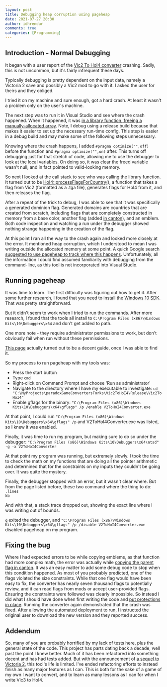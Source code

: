 ```yaml
---
layout: post
title: Debugging heap corruption using pageheap
date: 2021-07-27 20:30
author: idhrendur
comments: true
categories: [Programming]
---
```

## Introduction - Normal Debugging ##

It began with a user report of the [Vic2 To HoI4 converter](https://steamcommunity.com/sharedfiles/filedetails/?id=733122837) crashing. Sadly, this is not uncommon, but it's fairly infrequent these days.

Typically debugging is pretty dependent on the input data, namely a Victoria 2 save and possibly a Vic2 mod to go with it. I asked the user for theirs and they obliged.

I tried it on my machine and sure enough, got a hard crash. At least it wasn't a problem only on the user's machine.

The next step was to run it in Visual Studio and see where the crash happened. When it happened, it was [in a library function, freeing a manually-allocated array](https://github.com/ParadoxGameConverters/commonItems/blob/759705dc41ff1595db9786d0a9facc0b336888c3/targa.cpp#L1158). Note, I debug using a release build because that makes it easier to set up the necessary run-time config. This step is easier in a debug build and may make some of the following steps unnecessary.

Knowing where the crash happens, I added ```#pragma optimize("",off)``` before the function and ```#pragma optimize("",on)``` after. This turns off debugging just for that stretch of code, allowing me to use the debugger to look at the local variables. On doing so, it was clear the freed variable wasn't null, and in fact pointed to valid-looking memory.

So next I looked at the call stack to see who was calling the library function. It turned out to be [HoI4::processFlagsForCountry()](https://github.com/ParadoxGameConverters/Vic2ToHoI4/blob/0b6af98a13ae54ffb32af9bff1d9cc1037a1ef56/Vic2ToHoI4/Source/OutHoi4/OutFlags.cpp#L100-L146), a function that takes a flag from Vic2 (formatted as a .tga file), generates flags for HoI4 from it, and then releases the flag.

After a repeat of the trick to debug, I was able to see that it was specifically a generated dominion flag. Generated domains are countries that are created from scratch, including flags that are completely constructed in memory from a base color, another flag (added [in canton](https://en.wikipedia.org/wiki/Canton_(flag))), and an emblem. Both code inspection and watching a run under the debugger showed nothing strange happening in the creation of the flag.

At this point I ran all the way to the crash again and looked more closely at the error. It mentioned heap corruption, which I understood to mean I was writing outside the allocated memory at some point. A quick Google search [suggested to use pageheap to track where this happens](https://docs.microsoft.com/en-us/visualstudio/debugger/how-can-i-find-out-if-my-pointers-corrupt-a-memory-address-q?view=vs-2019). Unfortunately, all the information I could find assumed familiarity with debugging from the command-line, as this tool is not incorporated into Visual Studio.

## Running pageheap ##
It was time to learn. The first difficulty was figuring out how to get it. After some further research, I found that you need to install the [Windows 10 SDK](https://developer.microsoft.com/en-us/windows/downloads/windows-10-sdk/). That was pretty straightforward.

But it didn't seem to work when I tried to run the commands.  After more research, I found that the tools all install to ```C:\Program Files (x86)\Windows Kits\10\Debuggers\x64``` and don't get added to path.

One more note - they require administrator permissions to work, but don't obviously fail when run without these permissions.

[This page](https://docs.microsoft.com/en-us/windows-hardware/drivers/debugger/example-12---using-page-heap-verification-to-find-a-bug) actually turned out to be a decent guide, once I was able to find it.

So my process to run pageheap with my tools was:  
* Press the start button  
* Type ```cmd```
* Right-click on Command Prompt and choose 'Run as administrator'
* Navigate to the directory where I have my executable to investigate: ```cd "C:\MyProjects\paradoxGameConvertersForks\Vic2ToHoI4\Release\Vic2ToHoI4"```
* Enable gflags for the binary: ```"C:\Program Files (x86)\Windows Kits\10\Debuggers\x64\gflags" /p /enable V2ToHoI4Converter.exe```

At that point, I could run ```"C:\Program Files (x86)\Windows Kits\10\Debuggers\x64\gflags" /p``` and V2ToHoI4Converter.exe was listed, so I knew it was enabled.

Finally, it was time to run my program, but making sure to do so under the debugger: ```"C:\Program Files (x86)\Windows Kits\10\Debuggers\x64\ntsd" -g -x V2ToHoI4Converter```

At that point my program was running, but extremely slowly. I took the time to check the math on my functions that are doing all the pointer arithmetic and determined that for the constraints on my inputs they couldn't be going over. It was quite the mystery.

Finally, the debugger stopped with an error, but it wasn't clear where. But from the page listed before, these two command where the thing to do:  
```.lines```  
```kb```  

And with that, a stack trace dropped out, showing the exact line where I was writing out of bounds.

```q``` exited the debugger, and ```"C:\Program Files (x86)\Windows Kits\10\Debuggers\x64\gflags" /p /disable V2ToHoI4Converter.exe``` disabled pageheap on my program.

## Fixing the bug ##
Where I had expected errors to be while copying emblems, as that function had more complex math, the error was actually while [copying the parent flag in canton](https://github.com/ParadoxGameConverters/Vic2ToHoI4/blob/2f550b059501fbc556c707745a49eb3b60efb8f3/Vic2ToHoI4/Source/OutHoi4/OutFlags.cpp#L293). It was an easy matter to add some debug code to stop when this condition happened. As most of you probably predicted, one of the flags violated the size constraints. While that one flag would have been easy to fix, the converter has nearly seven thousand flags to potentially review, and it can read flags from mods or accept user-provided flags. Ensuring the constraints were followed was clearly impossible. So instead I did what I should have done when first writing the code and [put protections in place](https://github.com/ParadoxGameConverters/Vic2ToHoI4/commit/9b494abaacdd37140b312db4a3cc1f54572dc2dd). Running the converter again demonstrated that the crash was fixed. After allowing the automated deployment to run, I instructed the original user to download the new version and they reported success.

## Addendum  ##
So, many of you are probably horrified by my lack of tests here, plus the general state of the code. This project has parts dating back a decade, well past the point I knew better. Much of it has been refactored into something decent and has had tests added. But with the announcement of [a sequel to Victoria 2](https://www.victoria3game.com/en), this tool's life is limited. I've ended refactoring efforts to instead finish as many major features as I can. This is both for the sake of a game of my own I want to convert, and to learn as many lessons as I can for when I write Vic3 to HoI4.